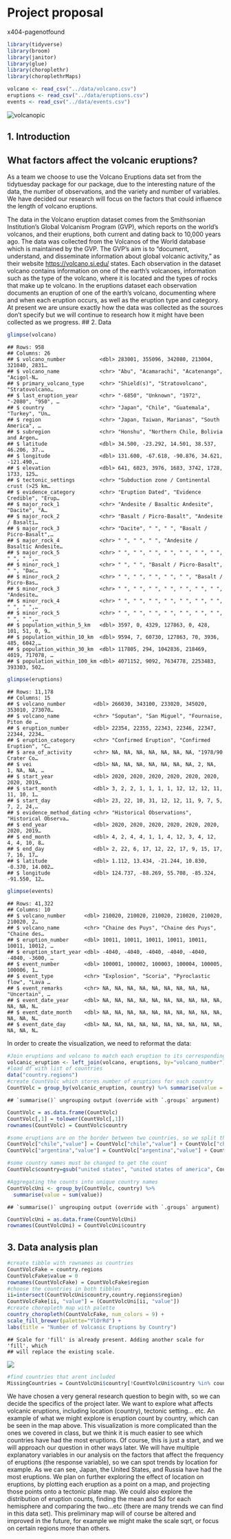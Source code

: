 Project proposal
================
x404-pagenotfound

``` r
library(tidyverse)
library(broom)
library(janitor)
library(glue)
library(choroplethr)
library(choroplethrMaps)
```

``` r
volcano <- read_csv("../data/volcano.csv")
eruptions <- read_csv("../data/eruptions.csv")
events <- read_csv("../data/events.csv")
```

![volcanopic](images/volcano.jpg)

## 1\. Introduction

## What factors affect the volcanic eruptions?

As a team we choose to use the Volcano Eruptions data set from the
tidytuesday package for our package, due to the interesting nature of
the data, the number of observations, and the variety and number of
variables. We have decided our research will focus on the factors that
could influence the length of volcano eruptions.

The data in the Volcano eruption dataset comes from the Smithsonian
Institution’s Global Volcanism Program (GVP), which reports on the
world’s volcanos, and their eruptions, both current and dating back to
10,000 years ago. The data was collected from the Volcanos of the World
database which is maintained by the GVP. The GVP’s aim is to “document,
understand, and disseminate information about global volcanic activity,”
as their website <https://volcano.si.edu/> states. Each observation in
the dataset volcano contains information on one of the earth’s
volcanoes, information such as the type of the volcano, where it is
located and the types of rocks that make up te volcano. In the eruptions
dataset each observation documents an eruption of one of the earth’s
volcano, documenting where and when each eruption occurs, as well as the
eruption type and category. At present we are unsure exactly how the
data was collected as the sources don’t specify but we will continue to
research how it might have been collected as we progress. \#\# 2. Data

``` r
glimpse(volcano)
```

    ## Rows: 958
    ## Columns: 26
    ## $ volcano_number           <dbl> 283001, 355096, 342080, 213004, 321040, 2831…
    ## $ volcano_name             <chr> "Abu", "Acamarachi", "Acatenango", "Acigol-N…
    ## $ primary_volcano_type     <chr> "Shield(s)", "Stratovolcano", "Stratovolcano…
    ## $ last_eruption_year       <chr> "-6850", "Unknown", "1972", "-2080", "950", …
    ## $ country                  <chr> "Japan", "Chile", "Guatemala", "Turkey", "Un…
    ## $ region                   <chr> "Japan, Taiwan, Marianas", "South America", …
    ## $ subregion                <chr> "Honshu", "Northern Chile, Bolivia and Argen…
    ## $ latitude                 <dbl> 34.500, -23.292, 14.501, 38.537, 46.206, 37.…
    ## $ longitude                <dbl> 131.600, -67.618, -90.876, 34.621, -121.490,…
    ## $ elevation                <dbl> 641, 6023, 3976, 1683, 3742, 1728, 1733, 125…
    ## $ tectonic_settings        <chr> "Subduction zone / Continental crust (>25 km…
    ## $ evidence_category        <chr> "Eruption Dated", "Evidence Credible", "Erup…
    ## $ major_rock_1             <chr> "Andesite / Basaltic Andesite", "Dacite", "A…
    ## $ major_rock_2             <chr> "Basalt / Picro-Basalt", "Andesite / Basalti…
    ## $ major_rock_3             <chr> "Dacite", " ", " ", "Basalt / Picro-Basalt",…
    ## $ major_rock_4             <chr> " ", " ", " ", "Andesite / Basaltic Andesite…
    ## $ major_rock_5             <chr> " ", " ", " ", " ", " ", " ", " ", " ", " ",…
    ## $ minor_rock_1             <chr> " ", " ", "Basalt / Picro-Basalt", " ", "Dac…
    ## $ minor_rock_2             <chr> " ", " ", " ", " ", " ", "Basalt / Picro-Bas…
    ## $ minor_rock_3             <chr> " ", " ", " ", " ", " ", " ", " ", "Andesite…
    ## $ minor_rock_4             <chr> " ", " ", " ", " ", " ", " ", " ", " ", " ",…
    ## $ minor_rock_5             <chr> " ", " ", " ", " ", " ", " ", " ", " ", " ",…
    ## $ population_within_5_km   <dbl> 3597, 0, 4329, 127863, 0, 428, 101, 51, 0, 9…
    ## $ population_within_10_km  <dbl> 9594, 7, 60730, 127863, 70, 3936, 485, 6042,…
    ## $ population_within_30_km  <dbl> 117805, 294, 1042836, 218469, 4019, 717078, …
    ## $ population_within_100_km <dbl> 4071152, 9092, 7634778, 2253483, 393303, 502…

``` r
glimpse(eruptions)
```

    ## Rows: 11,178
    ## Columns: 15
    ## $ volcano_number         <dbl> 266030, 343100, 233020, 345020, 353010, 273070…
    ## $ volcano_name           <chr> "Soputan", "San Miguel", "Fournaise, Piton de …
    ## $ eruption_number        <dbl> 22354, 22355, 22343, 22346, 22347, 22344, 2234…
    ## $ eruption_category      <chr> "Confirmed Eruption", "Confirmed Eruption", "C…
    ## $ area_of_activity       <chr> NA, NA, NA, NA, NA, NA, NA, "1978/90 Crater Co…
    ## $ vei                    <dbl> NA, NA, NA, NA, NA, NA, NA, 2, NA, 1, NA, NA, …
    ## $ start_year             <dbl> 2020, 2020, 2020, 2020, 2020, 2020, 2020, 2019…
    ## $ start_month            <dbl> 3, 2, 2, 1, 1, 1, 1, 12, 12, 12, 11, 11, 10, 1…
    ## $ start_day              <dbl> 23, 22, 10, 31, 12, 12, 11, 9, 7, 5, 7, 2, 24,…
    ## $ evidence_method_dating <chr> "Historical Observations", "Historical Observa…
    ## $ end_year               <dbl> 2020, 2020, 2020, 2020, 2020, 2020, 2020, 2019…
    ## $ end_month              <dbl> 4, 2, 4, 4, 1, 1, 4, 12, 3, 4, 12, 4, 4, 10, 8…
    ## $ end_day                <dbl> 2, 22, 6, 17, 12, 22, 17, 9, 15, 17, 7, 16, 17…
    ## $ latitude               <dbl> 1.112, 13.434, -21.244, 10.830, -0.370, 14.002…
    ## $ longitude              <dbl> 124.737, -88.269, 55.708, -85.324, -91.550, 12…

``` r
glimpse(events)
```

    ## Rows: 41,322
    ## Columns: 10
    ## $ volcano_number      <dbl> 210020, 210020, 210020, 210020, 210020, 210020, 2…
    ## $ volcano_name        <chr> "Chaine des Puys", "Chaine des Puys", "Chaine des…
    ## $ eruption_number     <dbl> 10011, 10011, 10011, 10011, 10011, 10011, 10012, …
    ## $ eruption_start_year <dbl> -4040, -4040, -4040, -4040, -4040, -4040, -3600, …
    ## $ event_number        <dbl> 100001, 100002, 100003, 100004, 100005, 100006, 1…
    ## $ event_type          <chr> "Explosion", "Scoria", "Pyroclastic flow", "Lava …
    ## $ event_remarks       <chr> NA, NA, NA, NA, NA, NA, NA, NA, NA, "Uncertain", …
    ## $ event_date_year     <dbl> NA, NA, NA, NA, NA, NA, NA, NA, NA, NA, NA, NA, N…
    ## $ event_date_month    <dbl> NA, NA, NA, NA, NA, NA, NA, NA, NA, NA, NA, NA, N…
    ## $ event_date_day      <dbl> NA, NA, NA, NA, NA, NA, NA, NA, NA, NA, NA, NA, N…

In order to create the visualization, we need to reformat the data:

``` r
#Join eruptions and volcano to match each eruption to its corresponding volcano
volcanic_eruption <- left_join(volcano, eruptions, by="volcano_number")
#load df with list of countries
data("country.regions")
#create CountVolc which stores number of eruptions for each country
CountVolc = group_by(volcanic_eruption, country) %>% summarise(value = n())
```

    ## `summarise()` ungrouping output (override with `.groups` argument)

``` r
CountVolc = as.data.frame(CountVolc)
CountVolc[,1] = tolower(CountVolc[,1])
rownames(CountVolc) = CountVolc$country

#some eruptions are on the border between two countries, so we split that count between each country
CountVolc["chile","value"] = CountVolc["chile","value"] + CountVolc["chile-argentina","value"]/2
CountVolc["argentina","value"] = CountVolc["argentina","value"] + CountVolc["chile-argentina","value"]/2

#some country names must be changed to get the count
CountVolc$country=gsub("united states", "united states of america", CountVolc$country)

#Aggregating the counts into unique country names
CountVolcUni <- group_by(CountVolc, country) %>%
  summarise(value = sum(value))
```

    ## `summarise()` ungrouping output (override with `.groups` argument)

``` r
CountVolcUni = as.data.frame(CountVolcUni)
rownames(CountVolcUni) = CountVolcUni$country
```

## 3\. Data analysis plan

``` r
#create tibble with rownames as countries
CountVolcFake = country.regions
CountVolcFake$value = 0
rownames(CountVolcFake) = CountVolcFake$region
#choose the countries in both tibbles
ii=intersect(CountVolcUni$country,country.regions$region)
CountVolcFake[ii, "value"] = (CountVolcUni[ii, "value"])
#create choropleth map with palette
country_choropleth(CountVolcFake, num_colors = 9) +
scale_fill_brewer(palette="YlOrRd") +
labs(title = "Number of Volcanic Eruptions by Country")
```

    ## Scale for 'fill' is already present. Adding another scale for 'fill', which
    ## will replace the existing scale.

![](proposal_files/figure-gfm/World-Map-1.png)<!-- -->

``` r
#find countries that arent included
MissingCountries = CountVolcUni$country[!CountVolcUni$country %in% country.regions$region]
```

We have chosen a very general research question to begin with, so we can
decide the specifics of the project later. We want to explore what
affects volcanic eruptions, including location (country), tectonic
setting… etc. An example of what we might explore is eruption count by
country, which can be seen in the map above. This visualization is more
complicated than the ones we covered in class, but we think it is much
easier to see which countries have had the most eruptions. Of course,
this is just a start, and we will approach our question in other ways
later. We will have multiple explanatory variables in our analysis on
the factors that affect the frequency of eruptions (the response
variable), so we can spot trends by location for example. As we can see,
Japan, the United States, and Russia have had the most eruptions. We
plan on further exploring the effect of location on eruptions, by
plotting each eruption as a point on a map, and projecting those points
onto a tectonic plate map. We could also explore the distribution of
eruption counts, finding the mean and Sd for each hemisphere and
comparing the two…etc (there are many trends we can find in this data
set). This preliminary map will of course be altered and improved in the
future, for example we might make the scale sqrt, or focus on certain
regions more than others.
